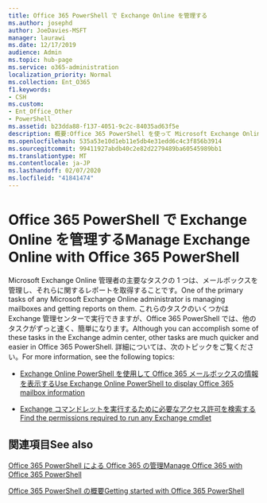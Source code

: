 ```yaml
---
title: Office 365 PowerShell で Exchange Online を管理する
ms.author: josephd
author: JoeDavies-MSFT
manager: laurawi
ms.date: 12/17/2019
audience: Admin
ms.topic: hub-page
ms.service: o365-administration
localization_priority: Normal
ms.collection: Ent_O365
f1.keywords:
- CSH
ms.custom:
- Ent_Office_Other
- PowerShell
ms.assetid: b23dda88-f137-4051-9c2c-84035ad63f5e
description: 概要:Office 365 PowerShell を使って Microsoft Exchange Online を管理します。これには、メールボックスの構成の表示や詳細なレポートの作成が含まれます。
ms.openlocfilehash: 535a53e10d1eb11e5db4e31edd6c4c3f856b3914
ms.sourcegitcommit: 99411927abdb40c2e82d2279489ba60545989bb1
ms.translationtype: MT
ms.contentlocale: ja-JP
ms.lasthandoff: 02/07/2020
ms.locfileid: "41841474"
---
```

# <a name="manage-exchange-online-with-office-365-powershell"></a><span data-ttu-id="481a0-103">Office 365 PowerShell で Exchange Online を管理する</span><span class="sxs-lookup"><span data-stu-id="481a0-103">Manage Exchange Online with Office 365 PowerShell</span></span>

<span data-ttu-id="481a0-104">Microsoft Exchange Online 管理者の主要なタスクの 1 つは、メールボックスを管理し、それらに関するレポートを取得することです。</span><span class="sxs-lookup"><span data-stu-id="481a0-104">One of the primary tasks of any Microsoft Exchange Online administrator is managing mailboxes and getting reports on them.</span></span> <span data-ttu-id="481a0-105">これらのタスクのいくつかは Exchange 管理センターで実行できますが、Office 365 PowerShell では、他のタスクがずっと速く、簡単になります。</span><span class="sxs-lookup"><span data-stu-id="481a0-105">Although you can accomplish some of these tasks in the Exchange admin center, other tasks are much quicker and easier in Office 365 PowerShell.</span></span> <span data-ttu-id="481a0-106">詳細については、次のトピックをご覧ください。</span><span class="sxs-lookup"><span data-stu-id="481a0-106">For more information, see the following topics:</span></span>
  
- [<span data-ttu-id="481a0-107">Exchange Online PowerShell を使用して Office 365 メールボックスの情報を表示する</span><span class="sxs-lookup"><span data-stu-id="481a0-107">Use Exchange Online PowerShell to display Office 365 mailbox information</span></span>](https://docs.microsoft.com/exchange/recipients-in-exchange-online/manage-user-mailboxes/use-powershell-to-display-mailbox-information)
    
- [<span data-ttu-id="481a0-108">Exchange コマンドレットを実行するために必要なアクセス許可を検索する</span><span class="sxs-lookup"><span data-stu-id="481a0-108">Find the permissions required to run any Exchange cmdlet</span></span>](https://docs.microsoft.com/powershell/exchange/exchange-server/find-exchange-cmdlet-permissions)
    
## <a name="see-also"></a><span data-ttu-id="481a0-109">関連項目</span><span class="sxs-lookup"><span data-stu-id="481a0-109">See also</span></span>

[<span data-ttu-id="481a0-110">Office 365 PowerShell による Office 365 の管理</span><span class="sxs-lookup"><span data-stu-id="481a0-110">Manage Office 365 with Office 365 PowerShell</span></span>](manage-office-365-with-office-365-powershell.md)
  
[<span data-ttu-id="481a0-111">Office 365 PowerShell の概要</span><span class="sxs-lookup"><span data-stu-id="481a0-111">Getting started with Office 365 PowerShell</span></span>](getting-started-with-office-365-powershell.md)

